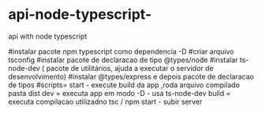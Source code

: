 # api-node-typescript-
api with node typescript


#instalar pacote npm typescript como dependencia -D
#criar arquivo tsconfig
#instalar pacote de declaracao de tipo @types/node
#instalar ts-node-dev ( pacote de utilitários, ajuda a executar o servidor de desenvolvimento)
#instalar @types/express e depois pacote de declaracao de tipos
#scripts= 
start - execute build da app ,roda arquivo compilado pasta dist
dev = executa app em modo -D - usa ts-node-dev
build = executa compilacao utilizadno tsc / npm start - subir server

